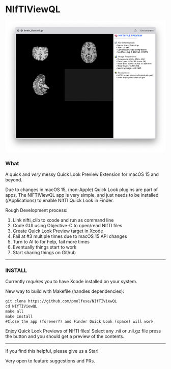 # NIfTIViewQL

![screenshot image](image002.png)

### What

A quick and *very* messy Quick Look Preview Extension for macOS 15 and beyond. 

Due to changes in macOS 15, (non-Apple) Quick Look plugins are part of apps. The NIFTIViewQL 
app is very simple, and just needs to be installed (/Applications) to enable NIfTI Quick Look 
in Finder. 

Rough Development process:
1. Link nifti_clib to xcode and run as command line
2. Code GUI using Objective-C to open/read NIfTI files
3. Create Quick Look Preview target in Xcode
4. Fail at #3 multiple times due to macOS 15 API changes
5. Turn to AI to for help, fail more times
6. Eventually things start to work
7. Start sharing things on Github

---

### INSTALL

Currently *requires* you to have Xcode installed on your system.

New way to build with Makefile (handles dependencies):
```
git clone https://github.com/pmolfese/NIfTIViewQL
cd NIfTIViewQL
make all
make install
#Close the app (forever?) and Finder Quick Look (space) will work
```

Enjoy Quick Look Previews of NIfTI files! Select any .nii or .nii.gz file
press the <space> button and you should get a preview of the contents.

---

If you find this helpful, please give us a Star!

Very open to feature suggestions and PRs.
